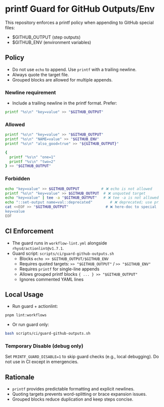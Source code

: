 # printf Guard for GitHub Outputs/Env

This repository enforces a printf policy when appending to GitHub special files:

- $GITHUB_OUTPUT (step outputs)
- $GITHUB_ENV (environment variables)

## Policy

- Do not use `echo` to append. Use `printf` with a trailing newline.
- Always quote the target file.
- Grouped blocks are allowed for multiple appends.

### Newline requirement

- Include a trailing newline in the printf format. Prefer:

```bash
printf "%s\n" "key=value" >> "$GITHUB_OUTPUT"
```

### Allowed

```bash
printf "%s\n" "key=value" >> "$GITHUB_OUTPUT"
printf "%s\n" "NAME=value" >> "$GITHUB_ENV"
printf "%s\n" "also_good=true" >> "${GITHUB_OUTPUT}"

{
  printf "%s\n" "one=1"
  printf "%s\n" "two=2"
} >> "$GITHUB_OUTPUT"
```

### Forbidden

```bash
echo "key=value" >> $GITHUB_OUTPUT          # ❌ echo is not allowed
printf "%s\n" "key=value" >> $GITHUB_OUTPUT  # ❌ unquoted target
echo "key=value" | tee -a "$GITHUB_OUTPUT"   # ❌ tee -a is not allowed (use printf)
echo "::set-output name=val::deprecated"        # ❌ deprecated; use printf >> "$GITHUB_OUTPUT"
cat <<EOF >> "$GITHUB_OUTPUT"                 # ❌ here-doc to special files not allowed (use printf)
key=value
EOF
```

## CI Enforcement

- The guard runs in `workflow-lint.yml` alongside `rhysd/actionlint@v1.7.1`.
- Guard script: `scripts/ci/guard-github-outputs.sh`
  - Blocks `echo >> $GITHUB_OUTPUT/$GITHUB_ENV`
  - Requires quoted targets: `>> "$GITHUB_OUTPUT"` / `>> "$GITHUB_ENV"`
  - Requires `printf` for single-line appends
  - Allows grouped printf blocks `{ ... } >> "$GITHUB_OUTPUT"`
  - Ignores commented YAML lines

## Local Usage

- Run guard + actionlint:

```bash
pnpm lint:workflows
```

- Or run guard only:

```bash
bash scripts/ci/guard-github-outputs.sh
```

### Temporary Disable (debug only)

Set `PRINTF_GUARD_DISABLE=1` to skip guard checks (e.g., local debugging). Do not use in CI except in emergencies.

## Rationale

- `printf` provides predictable formatting and explicit newlines.
- Quoting targets prevents word-splitting or brace expansion issues.
- Grouped blocks reduce duplication and keep steps concise.
